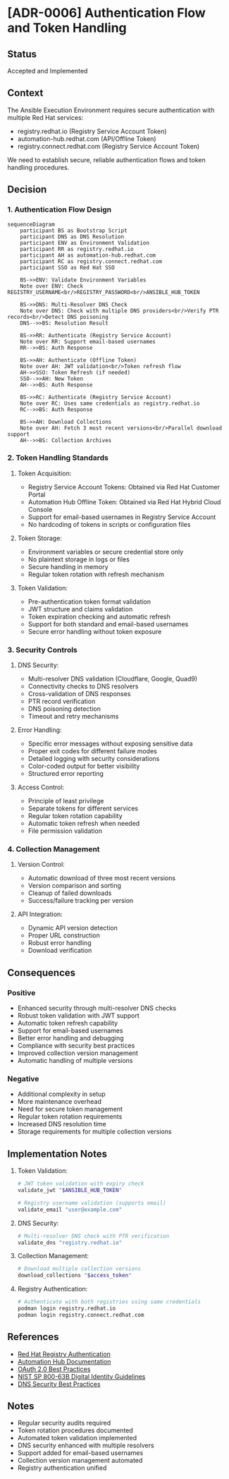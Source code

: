 # [ADR-0006] Authentication Flow and Token Handling

## Status

Accepted and Implemented

## Context

The Ansible Execution Environment requires secure authentication with multiple Red Hat services:
- registry.redhat.io (Registry Service Account Token)
- automation-hub.redhat.com (API/Offline Token)
- registry.connect.redhat.com (Registry Service Account Token)

We need to establish secure, reliable authentication flows and token handling procedures.

## Decision

### 1. Authentication Flow Design

```mermaid
sequenceDiagram
    participant BS as Bootstrap Script
    participant DNS as DNS Resolution
    participant ENV as Environment Validation
    participant RR as registry.redhat.io
    participant AH as automation-hub.redhat.com
    participant RC as registry.connect.redhat.com
    participant SSO as Red Hat SSO

    BS->>ENV: Validate Environment Variables
    Note over ENV: Check REGISTRY_USERNAME<br/>REGISTRY_PASSWORD<br/>ANSIBLE_HUB_TOKEN
    
    BS->>DNS: Multi-Resolver DNS Check
    Note over DNS: Check with multiple DNS providers<br/>Verify PTR records<br/>Detect DNS poisoning
    DNS-->>BS: Resolution Result
    
    BS->>RR: Authenticate (Registry Service Account)
    Note over RR: Support email-based usernames
    RR-->>BS: Auth Response
    
    BS->>AH: Authenticate (Offline Token)
    Note over AH: JWT validation<br/>Token refresh flow
    AH->>SSO: Token Refresh (if needed)
    SSO-->>AH: New Token
    AH-->>BS: Auth Response
    
    BS->>RC: Authenticate (Registry Service Account)
    Note over RC: Uses same credentials as registry.redhat.io
    RC-->>BS: Auth Response
    
    BS->>AH: Download Collections
    Note over AH: Fetch 3 most recent versions<br/>Parallel download support
    AH-->>BS: Collection Archives
```

### 2. Token Handling Standards

1. Token Acquisition:
   - Registry Service Account Tokens: Obtained via Red Hat Customer Portal
   - Automation Hub Offline Token: Obtained via Red Hat Hybrid Cloud Console
   - Support for email-based usernames in Registry Service Account
   - No hardcoding of tokens in scripts or configuration files

2. Token Storage:
   - Environment variables or secure credential store only
   - No plaintext storage in logs or files
   - Secure handling in memory
   - Regular token rotation with refresh mechanism

3. Token Validation:
   - Pre-authentication token format validation
   - JWT structure and claims validation
   - Token expiration checking and automatic refresh
   - Support for both standard and email-based usernames
   - Secure error handling without token exposure

### 3. Security Controls

1. DNS Security:
   - Multi-resolver DNS validation (Cloudflare, Google, Quad9)
   - Connectivity checks to DNS resolvers
   - Cross-validation of DNS responses
   - PTR record verification
   - DNS poisoning detection
   - Timeout and retry mechanisms

2. Error Handling:
   - Specific error messages without exposing sensitive data
   - Proper exit codes for different failure modes
   - Detailed logging with security considerations
   - Color-coded output for better visibility
   - Structured error reporting

3. Access Control:
   - Principle of least privilege
   - Separate tokens for different services
   - Regular token rotation capability
   - Automatic token refresh when needed
   - File permission validation

### 4. Collection Management

1. Version Control:
   - Automatic download of three most recent versions
   - Version comparison and sorting
   - Cleanup of failed downloads
   - Success/failure tracking per version

2. API Integration:
   - Dynamic API version detection
   - Proper URL construction
   - Robust error handling
   - Download verification

## Consequences

### Positive
- Enhanced security through multi-resolver DNS checks
- Robust token validation with JWT support
- Automatic token refresh capability
- Support for email-based usernames
- Better error handling and debugging
- Compliance with security best practices
- Improved collection version management
- Automatic handling of multiple versions

### Negative
- Additional complexity in setup
- More maintenance overhead
- Need for secure token management
- Regular token rotation requirements
- Increased DNS resolution time
- Storage requirements for multiple collection versions

## Implementation Notes

1. Token Validation:
   ```bash
   # JWT token validation with expiry check
   validate_jwt "$ANSIBLE_HUB_TOKEN"
   
   # Registry username validation (supports email)
   validate_email "user@example.com"
   ```

2. DNS Security:
   ```bash
   # Multi-resolver DNS check with PTR verification
   validate_dns "registry.redhat.io"
   ```

3. Collection Management:
   ```bash
   # Download multiple collection versions
   download_collections "$access_token"
   ```

4. Registry Authentication:
   ```bash
   # Authenticate with both registries using same credentials
   podman login registry.redhat.io
   podman login registry.connect.redhat.com
   ```

## References

- [Red Hat Registry Authentication](https://access.redhat.com/RegistryAuthentication)
- [Automation Hub Documentation](https://console.redhat.com/ansible/automation-hub/)
- [OAuth 2.0 Best Practices](https://datatracker.ietf.org/doc/html/draft-ietf-oauth-security-topics)
- [NIST SP 800-63B Digital Identity Guidelines](https://pages.nist.gov/800-63-3/sp800-63b.html)
- [DNS Security Best Practices](https://www.icann.org/resources/pages/dnssec-what-is-it-why-important-2019-03-05-en)

## Notes

- Regular security audits required
- Token rotation procedures documented
- Automated token validation implemented
- DNS security enhanced with multiple resolvers
- Support added for email-based usernames
- Collection version management automated
- Registry authentication unified 